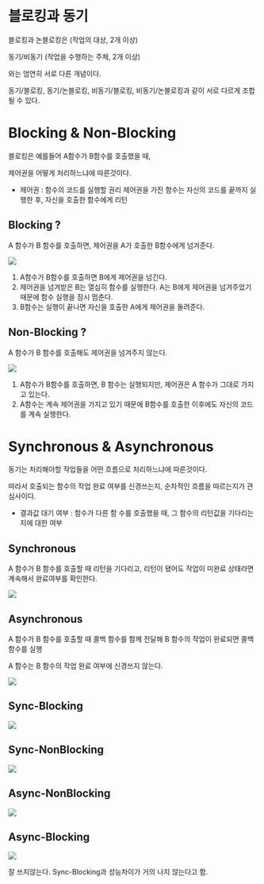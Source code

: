 # 블로킹과 동기

블로킹과 논블로킹은 (작업의 대상, 2개 이상)

동기/비동기 (작업을 수행하는 주체, 2개 이상)

와는 엄연히 서로 다른 개념이다.

동기/블로킹, 동기/논블로킹, 비동기/블로킹, 비동기/논블로킹과 같이 서로 다르게 조합될 수 있다.

# Blocking & Non-Blocking
블로킹은 예를들어 A함수가 B함수를 호출했을 때,

제어권을 어떻게 처리하느냐에 따른것이다.

- 제어권 : 함수의 코드를 실행할 권리 제어권을 가진 함수는 자신의 코드를 끝까지 실행한 후, 자신을 호출한 함수에게 리턴
## Blocking ?
A 함수가 B 함수를 호출하면, 제어권을 A가 호출한 B함수에게 넘겨준다.

<img src="https://blog.kakaocdn.net/dn/b3mzcH/btrpJRZSuus/WJLlZj8R2IVqLkO3lwTa60/img.png">

1. A함수가 B함수를 호출하면 B에게 제어권을 넘긴다.
2. 제어권을 넘겨받은 B는 열심히 함수를 실행한다. A는 B에게 제어권을 넘겨주었기 때문에 함수 실행을 잠시 멈춘다.
3. B함수는 실행이 끝나면 자신을 호출한 A에게 제어권을 돌려준다.

## Non-Blocking ?
A 함수가 B 함수를 호출해도 제어권을 넘겨주지 않는다.

<img src="https://blog.kakaocdn.net/dn/dobMy7/btrpLub29Xo/TQtuJa2moQ2EHfXmkStTe0/img.png">

1. A함수가 B함수를 호출하면, B 함수는 실행되지만, 제어권은 A 함수가 그대로 가지고 있는다.
2. A함수는 계속 제어권을 가지고 있기 때문에 B함수를 호출한 이후에도 자신의 코드를 계속 실행한다.

# Synchronous & Asynchronous
동기는 처리해야할 작업들을 어떤 흐름으로 처리하느냐에 따른것이다.

따라서 호출되는 함수의 작업 완료 여부를 신경쓰는지, 순차적인 흐름을 따르는지가 관심사이다.

- 결과값 대기 여부 : 함수가 다른 함 수를 호출했을 때, 그 함수의 리턴값을 기다리는지에 대한 여부
## Synchronous
A 함수가 B 함수를 호출할 때 리턴을 기다리고,
리턴이 됐어도 작업이 미완료 상태라면 계속해서 완료여부를 확인한다.

<img src="https://blog.kakaocdn.net/dn/nOVuy/btrHp2hC3jM/9MvGJCHp5S86LKF92D9h7K/img.png">

## Asynchronous
A 함수가 B 함수를 호출할 때 콜백 함수를 함께 전달해 B 함수의 작업이 완료되면 콜백 함수를 실행

A 함수는 B 함수의 작업 완료 여부에 신경쓰지 않는다.


<img src="https://blog.kakaocdn.net/dn/E19A8/btrHoeYanYM/TLqOaCn1vLULPP9mls9wC0/img.png">

## Sync-Blocking
<img src="https://velog.velcdn.com/images%2Fnittre%2Fpost%2Ff6212fee-ee42-4023-ae02-d2dc15eec46a%2Fimage.png">

## Sync-NonBlocking
<img src="https://velog.velcdn.com/images%2Fnittre%2Fpost%2Ffe5d1231-4c3c-4caf-bdd8-2287926e38ca%2Fimage.png">

## Async-NonBlocking
<img src="https://velog.velcdn.com/images%2Fnittre%2Fpost%2Fb9566928-9a6b-4111-9cad-528daa45475d%2Fimage.png">


## Async-Blocking
<img src="https://velog.velcdn.com/images%2Fnittre%2Fpost%2F9b6754f0-8721-4308-8a62-d884c7315d15%2Fimage.png">

잘 쓰지않는다.
Sync-Blocking과 성능차이가 거의 나지 않는다고 함.